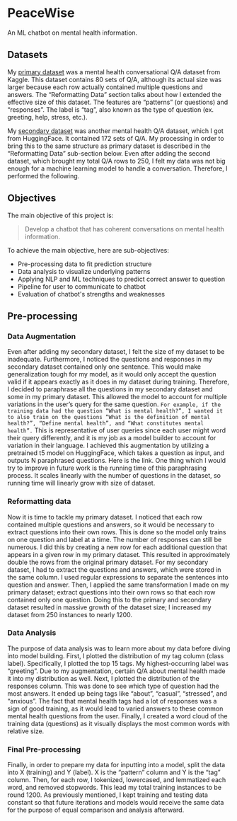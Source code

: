 # PeaceWise
An ML chatbot on mental health information.

## Datasets

My [primary dataset](https://www.kaggle.com/datasets/elvis23/mental-health-conversational-data) was a mental health conversational Q/A dataset from Kaggle. This dataset contains 80 sets of Q/A, although its actual size was larger because each row actually contained multiple questions and answers. The “Reformatting Data” section talks about how I extended the effective size of this dataset. The features are “patterns” (or questions) and “responses”. The label is “tag”, also known as the type of question (ex. greeting, help, stress, etc.). 

My [secondary dataset](https://huggingface.co/datasets/heliosbrahma/mental_health_chatbot_dataset) was another mental health Q/A dataset, which I got from HuggingFace. It contained 172 sets of Q/A. My processing in order to bring this to the same structure as primary dataset is described in the “Reformatting Data” sub-section below. Even after adding the second dataset, which brought my total Q/A rows to 250, I felt my data was not big enough for a machine learning model to handle a conversation. Therefore, I performed the following.

## Objectives

The main objective of this project is:
> Develop a chatbot that has coherent conversations on mental health information.

To achieve the main objective, here are sub-objectives:
- Pre-processing data to fit prediction structure
- Data analysis to visualize underlying patterns
- Applying NLP and ML techniques to predict correct answer to question
- Pipeline for user to communicate to chatbot
- Evaluation of chatbot's strengths and weaknesses

## Pre-processing

### Data Augmentation

Even after adding my secondary dataset, I felt the size of my dataset to be inadequate. Furthermore, I noticed the questions and responses in my secondary dataset contained only one sentence. This would make generalization tough for my model, as it would only accept the question valid if it appears exactly as it does in my dataset during training. Therefore, I decided to paraphrase all the questions in my secondary dataset and some in my primary dataset. This allowed the model to account for multiple variations in the user’s query for the same question. `For example, if the training data had the question “What is mental health?”, I wanted it to also train on the questions “What is the definition of mental health?”, “Define mental health”, and “What constitutes mental health”.` This is representative of user queries since each user might word their query differently, and it is my job as a model builder to account for variation in their language. I achieved this augmentation by utilizing a pretrained t5 model on HuggingFace, which takes a question as input, and outputs N paraphrased questions. Here is the link. One thing which I would try to improve in future work is the running time of this paraphrasing process. It scales linearly with the number of questions in the dataset, so running time will linearly grow with size of dataset.

### Reformatting data
Now it is time to tackle my primary dataset. I noticed that each row contained multiple questions and answers, so it would be necessary to extract questions into their own rows. This is done so the model only trains on one question and label at a time. The number of responses can still be numerous. I did this by creating a new row for each additional question that appears in a given row in my primary dataset. This resulted in approximately double the rows from the original primary dataset. For my secondary dataset, I had to extract the questions and answers, which were stored in the same column. I used regular expressions to separate the sentences into question and answer. Then, I applied the same transformation I made on my primary dataset; extract questions into their own rows so that each row contained only one question. Doing this to the primary and secondary dataset resulted in massive growth of the dataset size; I increased my dataset from 250 instances to nearly 1200.

### Data Analysis
The purpose of data analysis was to learn more about my data before diving into model building. First, I plotted the distribution of my tag column (class label). Specifically, I plotted the top 15 tags. My highest-occurring label was “greeting”. Due to my augmentation, certain Q/A about mental health made it into my distribution as well. Next, I plotted the distribution of the responses column. This was done to see which type of question had the most answers. It ended up being tags like “about”, “casual”, “stressed”, and “anxious”. The fact that mental health tags had a lot of responses was a sign of good training, as it would lead to varied answers to these common mental health questions from the user. Finally, I created a word cloud of the training data (questions) as it visually displays the most common words with relative size.

### Final Pre-processing
Finally, in order to prepare my data for inputting into a model, split the data into X (training) and Y (label). X is the “pattern” column and Y is the “tag” column. Then, for each row, I tokenized, lowercased, and lemmatized each word, and removed stopwords. This lead my total training instances to be round 1200. As previously mentioned, I kept training and testing data constant so that future iterations and models would receive the same data for the purpose of equal comparison and analysis afterward.





